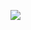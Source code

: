 ![](https://github.com/Agrohrushka/Agrohrushka/assets/67475744/15c9fbaa-6402-4f5c-91bf-83f6de0d71bc)




